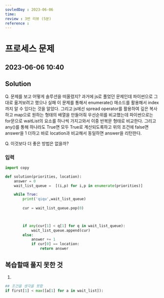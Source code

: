 ```yaml
---
sovledDay : 2023-06-06
time: 
review : 3번 리뷰 (5분)
reference : 
---
```


# 프로세스 문제
## 2023-06-06 10:40 


## Solution
Q. 문제를 보고 어떻게 솔루션을 떠올렸지? 
과거에 js로 풀었던 문제인데 파이썬으로 그대로 옮겨보려고 했으나 실패 이 문제를 통해서 enumerate() 매소드를 활용해서 index까지 알 수 있다는 것을 알았다. 
그리고 js에선 spread operator를 활용하여 깊은 복사하고 map으로 원하는 형태의 배열을 만들어줘 우선순위를 비교했는데 파이썬으로는 for문으로 waitList의 요소를 하나씩 가지고와서 이중 반복문 형태로 비교한다. 그리고 any()를 통해 하나라도 True면 모두 True로 계산되도록하고 위의 조건에 false면 answer을 1 더하고 바로 location과 비교해서 동일하면 answer을 리턴한다. 


Q. 이것보다 더 좋은 방법은 없을까?

### 입력



```python
import copy

def solution(priorities, location):
    answer = 0
    wait_list_queue =  [(i,p) for i,p in enumerate(priorities)]

    while True: 
        print('qiqu',wait_list_queue)
        
        cur = wait_list_queue.pop(0)


		
        if any(cur[1] < q[1] for q in wait_list_queue):
            wait_list_queue.append(cur)
        else:
            answer += 1
            if cur[0] == location:
                return answer
```


## 복습할때 풀지 못한 것
1. 
```python
## 조건을 생각을 못함
if first[1] < max([a[1] for a in wait_list]):
```
